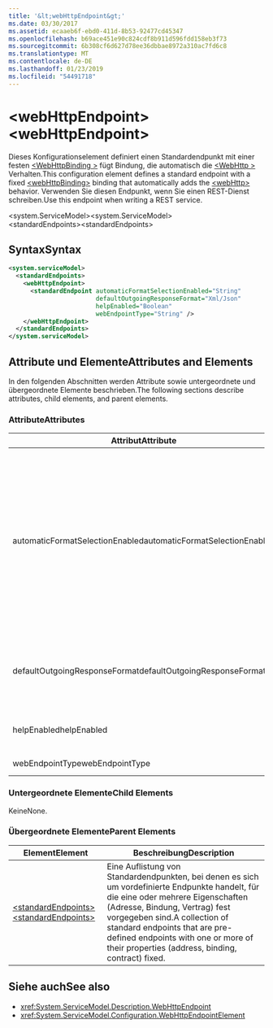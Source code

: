 ```yaml
---
title: '&lt;webHttpEndpoint&gt;'
ms.date: 03/30/2017
ms.assetid: ecaaeb6f-ebd0-411d-8b53-92477cd45347
ms.openlocfilehash: b69ace451e90c824cdf8b911d596fdd158eb3f73
ms.sourcegitcommit: 6b308cf6d627d78ee36dbbae8972a310ac7fd6c8
ms.translationtype: MT
ms.contentlocale: de-DE
ms.lasthandoff: 01/23/2019
ms.locfileid: "54491718"
---
```

# <a name="ltwebhttpendpointgt"></a><span data-ttu-id="38bbb-102">&lt;webHttpEndpoint&gt;</span><span class="sxs-lookup"><span data-stu-id="38bbb-102">&lt;webHttpEndpoint&gt;</span></span>
<span data-ttu-id="38bbb-103">Dieses Konfigurationselement definiert einen Standardendpunkt mit einer festen [ \<WebHttpBinding >](../../../../../docs/framework/configure-apps/file-schema/wcf/webhttpbinding.md) fügt Bindung, die automatisch die [ \<WebHttp >](../../../../../docs/framework/configure-apps/file-schema/wcf/webhttp.md) Verhalten.</span><span class="sxs-lookup"><span data-stu-id="38bbb-103">This configuration element defines a standard endpoint with a fixed [\<webHttpBinding>](../../../../../docs/framework/configure-apps/file-schema/wcf/webhttpbinding.md) binding that automatically adds the [\<webHttp>](../../../../../docs/framework/configure-apps/file-schema/wcf/webhttp.md) behavior.</span></span> <span data-ttu-id="38bbb-104">Verwenden Sie diesen Endpunkt, wenn Sie einen REST-Dienst schreiben.</span><span class="sxs-lookup"><span data-stu-id="38bbb-104">Use this endpoint when writing a REST service.</span></span>  
  
<span data-ttu-id="38bbb-105">\<system.ServiceModel></span><span class="sxs-lookup"><span data-stu-id="38bbb-105">\<system.ServiceModel></span></span>  
<span data-ttu-id="38bbb-106">\<standardEndpoints></span><span class="sxs-lookup"><span data-stu-id="38bbb-106">\<standardEndpoints></span></span>  
  
## <a name="syntax"></a><span data-ttu-id="38bbb-107">Syntax</span><span class="sxs-lookup"><span data-stu-id="38bbb-107">Syntax</span></span>  
  
```xml  
<system.serviceModel>
  <standardEndpoints>
    <webHttpEndpoint>
      <standardEndpoint automaticFormatSelectionEnabled="String"
                        defaultOutgoingResponseFormat="Xml/Json"
                        helpEnabled="Boolean"
                        webEndpointType="String" />
    </webHttpEndpoint>
  </standardEndpoints>
</system.serviceModel>
```  
  
## <a name="attributes-and-elements"></a><span data-ttu-id="38bbb-108">Attribute und Elemente</span><span class="sxs-lookup"><span data-stu-id="38bbb-108">Attributes and Elements</span></span>  
 <span data-ttu-id="38bbb-109">In den folgenden Abschnitten werden Attribute sowie untergeordnete und übergeordnete Elemente beschrieben.</span><span class="sxs-lookup"><span data-stu-id="38bbb-109">The following sections describe attributes, child elements, and parent elements.</span></span>  
  
### <a name="attributes"></a><span data-ttu-id="38bbb-110">Attribute</span><span class="sxs-lookup"><span data-stu-id="38bbb-110">Attributes</span></span>  
  
|<span data-ttu-id="38bbb-111">Attribut</span><span class="sxs-lookup"><span data-stu-id="38bbb-111">Attribute</span></span>|<span data-ttu-id="38bbb-112">Beschreibung</span><span class="sxs-lookup"><span data-stu-id="38bbb-112">Description</span></span>|  
|---------------|-----------------|  
|<span data-ttu-id="38bbb-113">automaticFormatSelectionEnabled</span><span class="sxs-lookup"><span data-stu-id="38bbb-113">automaticFormatSelectionEnabled</span></span>|<span data-ttu-id="38bbb-114">Ein boolescher Wert, der angibt, ob die automatische Formatauswahl aktiviert ist.</span><span class="sxs-lookup"><span data-stu-id="38bbb-114">A Boolean value that indicates whether automatic format selection is enabled.</span></span><br /><br /> <span data-ttu-id="38bbb-115">Wenn die automatische Formatauswahl aktiviert ist, analysiert die Infrastruktur den `Accept`-Header der Anforderungsnachricht und bestimmt das geeignetste Antwortformat.</span><span class="sxs-lookup"><span data-stu-id="38bbb-115">When automatic format selection is enabled, the infrastructure parses the `Accept` header of the request message and determines the most appropriate response format.</span></span> <span data-ttu-id="38bbb-116">Wenn der `Accept`-Header kein geeignetes Antwortformat angibt, verwendet die Infrastruktur das `Content-Type`-Element der Anforderungsnachricht oder das Standardantwortformat des Vorgangs.</span><span class="sxs-lookup"><span data-stu-id="38bbb-116">If the `Accept` header does not specify a suitable response format, the infrastructure uses the `Content-Type` of the request message or the default response format of the operation.</span></span>|  
|<span data-ttu-id="38bbb-117">defaultOutgoingResponseFormat</span><span class="sxs-lookup"><span data-stu-id="38bbb-117">defaultOutgoingResponseFormat</span></span>|<span data-ttu-id="38bbb-118">Ein Attribut mit dem Standardformat für ausgehende Antworten.</span><span class="sxs-lookup"><span data-stu-id="38bbb-118">An attribute that specifies the default outgoing response format.</span></span> <span data-ttu-id="38bbb-119">Dieses Attribut ist vom Typ <xref:System.ServiceModel.Web.WebMessageFormat>.</span><span class="sxs-lookup"><span data-stu-id="38bbb-119">This attribute is of the <xref:System.ServiceModel.Web.WebMessageFormat> type</span></span>|  
|<span data-ttu-id="38bbb-120">helpEnabled</span><span class="sxs-lookup"><span data-stu-id="38bbb-120">helpEnabled</span></span>|<span data-ttu-id="38bbb-121">Ein boolescher Wert, der angibt, ob die HTTP-Hilfeseite für den Endpunkt aktiviert ist.</span><span class="sxs-lookup"><span data-stu-id="38bbb-121">A Boolean value that indicates whether the HTTP help page is enabled for the endpoint.</span></span>|  
|<span data-ttu-id="38bbb-122">webEndpointType</span><span class="sxs-lookup"><span data-stu-id="38bbb-122">webEndpointType</span></span>|<span data-ttu-id="38bbb-123">Eine Zeichenfolge, die den Typ des Endpunkts angibt.</span><span class="sxs-lookup"><span data-stu-id="38bbb-123">A string that specifies the type of the endpoint.</span></span>|  
  
### <a name="child-elements"></a><span data-ttu-id="38bbb-124">Untergeordnete Elemente</span><span class="sxs-lookup"><span data-stu-id="38bbb-124">Child Elements</span></span>  
 <span data-ttu-id="38bbb-125">Keine</span><span class="sxs-lookup"><span data-stu-id="38bbb-125">None.</span></span>  
  
### <a name="parent-elements"></a><span data-ttu-id="38bbb-126">Übergeordnete Elemente</span><span class="sxs-lookup"><span data-stu-id="38bbb-126">Parent Elements</span></span>  
  
|<span data-ttu-id="38bbb-127">Element</span><span class="sxs-lookup"><span data-stu-id="38bbb-127">Element</span></span>|<span data-ttu-id="38bbb-128">Beschreibung</span><span class="sxs-lookup"><span data-stu-id="38bbb-128">Description</span></span>|  
|-------------|-----------------|  
|[<span data-ttu-id="38bbb-129">\<standardEndpoints></span><span class="sxs-lookup"><span data-stu-id="38bbb-129">\<standardEndpoints></span></span>](../../../../../docs/framework/configure-apps/file-schema/wcf/standardendpoints.md)|<span data-ttu-id="38bbb-130">Eine Auflistung von Standardendpunkten, bei denen es sich um vordefinierte Endpunkte handelt, für die eine oder mehrere Eigenschaften (Adresse, Bindung, Vertrag) fest vorgegeben sind.</span><span class="sxs-lookup"><span data-stu-id="38bbb-130">A collection of standard endpoints that are pre-defined endpoints with one or more of their properties (address, binding, contract) fixed.</span></span>|  
  
## <a name="see-also"></a><span data-ttu-id="38bbb-131">Siehe auch</span><span class="sxs-lookup"><span data-stu-id="38bbb-131">See also</span></span>
- <xref:System.ServiceModel.Description.WebHttpEndpoint>
- <xref:System.ServiceModel.Configuration.WebHttpEndpointElement>
